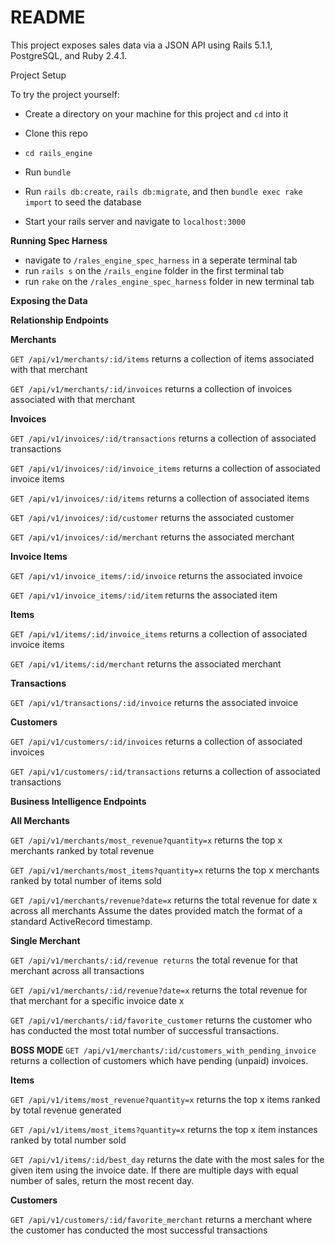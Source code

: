 # README

This project exposes sales data via a JSON API using Rails 5.1.1, PostgreSQL, and Ruby 2.4.1.

Project Setup

To try the project yourself:

  * Create a directory on your machine for this project and `cd` into it

  * Clone this repo
  
  * `cd rails_engine`

  * Run `bundle`

  * Run `rails db:create`, `rails db:migrate`, and then `bundle exec rake import` to seed the database

  * Start your rails server and navigate to `localhost:3000`

**Running Spec Harness**

 * navigate to `/rales_engine_spec_harness` in a seperate terminal tab
 * run `rails s` on the `/rails_engine` folder in the first terminal tab
 * run `rake` on the `/rales_engine_spec_harness` folder in new terminal tab

**Exposing the Data**

**Relationship Endpoints**

**Merchants**

`GET /api/v1/merchants/:id/items` returns a collection of items associated with that merchant

`GET /api/v1/merchants/:id/invoices` returns a collection of invoices associated with that merchant

**Invoices**

`GET /api/v1/invoices/:id/transactions` returns a collection of associated transactions

`GET /api/v1/invoices/:id/invoice_items` returns a collection of associated invoice items

`GET /api/v1/invoices/:id/items` returns a collection of associated items

`GET /api/v1/invoices/:id/customer` returns the associated customer

`GET /api/v1/invoices/:id/merchant` returns the associated merchant

**Invoice Items**

`GET /api/v1/invoice_items/:id/invoice` returns the associated invoice

`GET /api/v1/invoice_items/:id/item` returns the associated item

**Items**

`GET /api/v1/items/:id/invoice_items` returns a collection of associated invoice items

`GET /api/v1/items/:id/merchant` returns the associated merchant

**Transactions**

`GET /api/v1/transactions/:id/invoice` returns the associated invoice

**Customers**

`GET /api/v1/customers/:id/invoices` returns a collection of associated invoices

`GET /api/v1/customers/:id/transactions` returns a collection of associated transactions

**Business Intelligence Endpoints**

**All Merchants**

`GET /api/v1/merchants/most_revenue?quantity=x` returns the top x merchants ranked by total revenue

`GET /api/v1/merchants/most_items?quantity=x` returns the top x merchants ranked by total number of items sold

`GET /api/v1/merchants/revenue?date=x` returns the total revenue for date x across all merchants
Assume the dates provided match the format of a standard ActiveRecord timestamp.

**Single Merchant**

`GET /api/v1/merchants/:id/revenue returns` the total revenue for that merchant across all transactions

`GET /api/v1/merchants/:id/revenue?date=x` returns the total revenue for that merchant for a specific invoice date x

`GET /api/v1/merchants/:id/favorite_customer` returns the customer who has conducted the most total number of successful transactions.

**BOSS MODE**
`GET /api/v1/merchants/:id/customers_with_pending_invoice` returns a collection of customers which have pending (unpaid) invoices.

**Items**

`GET /api/v1/items/most_revenue?quantity=x` returns the top x items ranked by total revenue generated

`GET /api/v1/items/most_items?quantity=x` returns the top x item instances ranked by total number sold

`GET /api/v1/items/:id/best_day` returns the date with the most sales for the given item using the invoice date. If there are multiple days with equal number of sales, return the most recent day.

**Customers**

`GET /api/v1/customers/:id/favorite_merchant` returns a merchant where the customer has conducted the most successful transactions
